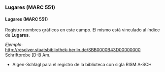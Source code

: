 ### Lugares (MARC 551)

#### Lugares (MARC 551)

Registre nombres gráficos en este campo. El mismo está vinculado al índice de **Lugares**.

_Ejemplo_:  
[http://resolver.staatsbibliothek-berlin.de/SBB0000B43D00000000  
](http://resolver.staatsbibliothek-berlin.de/SBB0000B43D00000000)Schriftprobe [D-B Am.

- Aigen-Schlägl para el registro de la biblioteca con sigla RISM A-SCH

